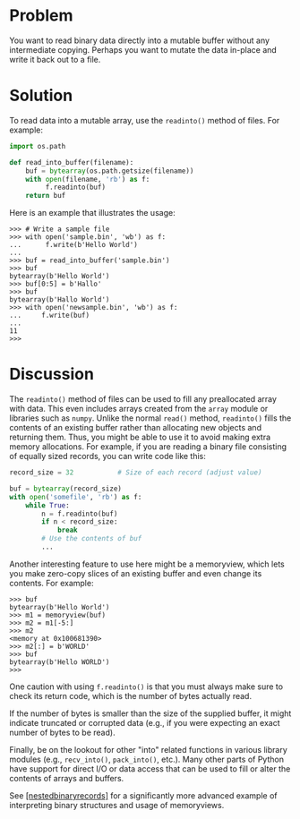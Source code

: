 # Problem

You want to read binary data directly into a mutable buffer without any intermediate copying. Perhaps you want to mutate the data in-place and write it back out to a file.

# Solution

To read data into a mutable array, use the `readinto()` method of files. For example:

```python
import os.path

def read_into_buffer(filename):
    buf = bytearray(os.path.getsize(filename))
    with open(filename, 'rb') as f:
         f.readinto(buf)
    return buf
```

Here is an example that illustrates the usage:

```pycon
>>> # Write a sample file
>>> with open('sample.bin', 'wb') as f:
...      f.write(b'Hello World')
...
>>> buf = read_into_buffer('sample.bin')
>>> buf
bytearray(b'Hello World')
>>> buf[0:5] = b'Hallo'
>>> buf
bytearray(b'Hallo World')
>>> with open('newsample.bin', 'wb') as f:
...     f.write(buf)
...
11
>>>
```

# Discussion

The `readinto()` method of files can be used to fill any preallocated array with data. This even includes arrays created from the `array` module or libraries such as `numpy`. Unlike the normal `read()` method, `readinto()` fills the contents of an existing buffer rather than allocating new objects and returning them. Thus, you might be able to use it to avoid making extra memory allocations. For example, if you are reading a binary file consisting of equally sized records, you can write code like this:

```python
record_size = 32           # Size of each record (adjust value)

buf = bytearray(record_size)
with open('somefile', 'rb') as f:
    while True:
        n = f.readinto(buf)
        if n < record_size:
            break
        # Use the contents of buf
        ...
```

Another interesting feature to use here might be a memoryview, which lets you make zero-copy slices of an existing buffer and even change its contents. For example:

```pycon
>>> buf
bytearray(b'Hello World')
>>> m1 = memoryview(buf)
>>> m2 = m1[-5:]
>>> m2
<memory at 0x100681390>
>>> m2[:] = b'WORLD'
>>> buf
bytearray(b'Hello WORLD')
>>>
```

One caution with using `f.readinto()` is that you must always make sure to check its return code, which is the number of bytes actually read.

If the number of bytes is smaller than the size of the supplied buffer, it might indicate truncated or corrupted data (e.g., if you were expecting an exact number of bytes to be read).

Finally, be on the lookout for other "into" related functions in various library modules (e.g., `recv_into()`, `pack_into()`, etc.). Many other parts of Python have support for direct I/O or data access that can be used to fill or alter the contents of arrays and buffers.

See [\[nestedbinaryrecords\]](#nestedbinaryrecords) for a significantly more advanced example of interpreting binary structures and usage of memoryviews.